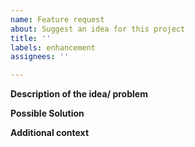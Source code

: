 ```yaml
---
name: Feature request
about: Suggest an idea for this project
title: ''
labels: enhancement
assignees: ''

---
```


**Description of the idea/ problem**
<!-- Describe the idea/ problem that you have -->

**Possible Solution**
<!-- Describe the solution you'd like to see, and/or any ideas you might have on how to implement it -->

**Additional context**
<!-- If applicable, add any additional context, screenshots, etc. about the request here. -->
